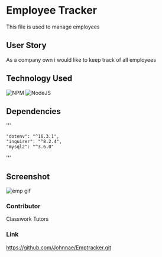 # Employee Tracker 
This file is used to manage employees 

## User Story
As a company own i would like to keep track of all employees

## Technology Used 
![NPM](https://img.shields.io/badge/NPM-%23000000.svg?style=for-the-badge&logo=npm&logoColor=white)
![NodeJS](https://img.shields.io/badge/node.js-6DA55F?style=for-the-badge&logo=node.js&logoColor=white) 

## Dependencies 
''' 

    "dotenv": "^16.3.1",
    "inquirer": "^8.2.4",
    "mysql2": "^3.6.0" 

''' 
## Screenshot 
![emp gif](./emp.gif) 

### Contributor 
Classwork 
Tutors 

### Link 
https://github.com/Johnnae/Emptracker.git